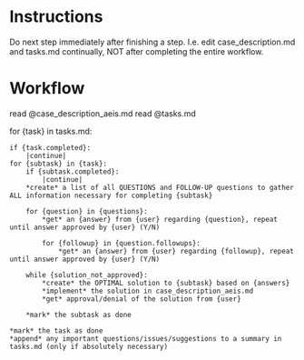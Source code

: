 
# Instructions
Do next step immediately after finishing a step. I.e. edit case_description.md and tasks.md continually, NOT after completing the entire workflow.

# Workflow
read @case_description_aeis.md
read @tasks.md

for {task} in tasks.md:

    if {task.completed}:
        |continue|
    for {subtask} in {task}:
        if {subtask.completed}:
            |continue|
        *create* a list of all QUESTIONS and FOLLOW-UP questions to gather ALL information necessary for completing {subtask}

        for {question} in {questions}:
            *get* an {answer} from {user} regarding {question}, repeat until answer approved by {user} (Y/N)

            for {followup} in {question.followups}:
                *get* an {answer} from {user} regarding {followup}, repeat until answer approved by {user} (Y/N)

        while {solution_not_approved}:
            *create* the OPTIMAL solution to {subtask} based on {answers} 
            *implement* the solution in case_description_aeis.md
            *get* approval/denial of the solution from {user}
        
        *mark* the subtask as done
    
    *mark* the task as done
    *append* any important questions/issues/suggestions to a summary in tasks.md (only if absolutely necessary)
